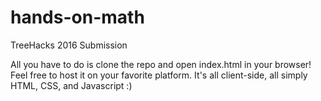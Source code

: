 # hands-on-math
TreeHacks 2016 Submission

All you have to do is clone the repo and open index.html in your browser!
Feel free to host it on your favorite platform. It's all client-side, all
simply HTML, CSS, and Javascript :)